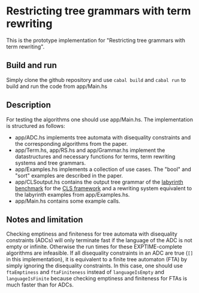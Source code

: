 # Restricting tree grammars with term rewriting
This is the prototype implementation for "Restricting tree grammars with term rewriting".

## Build and run
Simply clone the github repository and use `cabal build` and `cabal run` to build and run the code from  app/Main.hs

## Description
For testing the algorithms one should use app/Main.hs. The implementation is structured as follows:
- app/ADC.hs implements tree automata with disequality constraints and the corresponding algorithms from the paper.
- app/Term.hs, app/RS.hs and app/Grammar.hs implement the datastructures and necessary functions for terms, term rewriting systems and tree grammars.
- app/Examples.hs implements a collection of use cases. The "bool" and "sort" examples are described in the paper.
- app/CLSoutput.hs contains the output tree grammar of the [labyrinth benchmark](https://github.com/combinators/cls-scala/blob/master/examples/src/main/scala/org/combinators/cls/examples/LabyrinthBenchmark.scala) for the [CLS framework](https://github.com/combinators/cls-scala) and a rewriting system equivalent to the labyrinth examples from app/Examples.hs.
- app/Main.hs contains some example calls.

## Notes and limitation
Checking emptiness and finiteness for tree automata with disequality constraints (ADCs) will only terminate fast if the language of the ADC is not empty or infinite.
Otherwise the run times for these EXPTIME-complete algorithms are infeasible.
If all disequality constraints in an ADC are true (`[]` in this implementation), it is equivalent to a finite tree automaton (FTA) by simply ignoring the disequality constraints.
In this case, one should use `ftaEmptiness` and `ftaFiniteness` instead of `languageIsEmpty` and `languageIsFinite` because checking emptiness and finiteness for FTAs is much faster than for ADCs.
